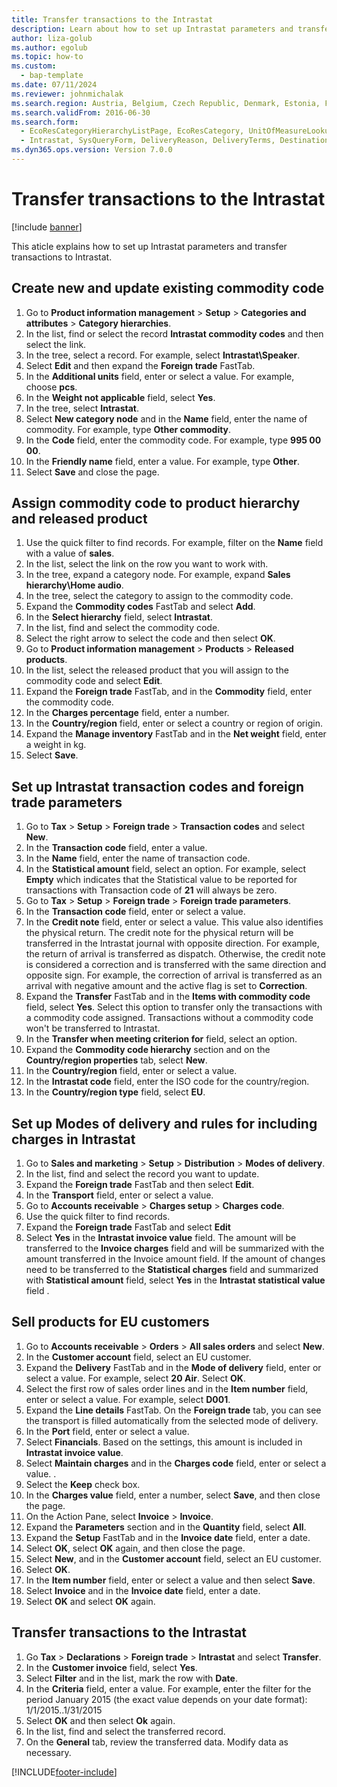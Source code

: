 ```yaml
---
title: Transfer transactions to the Intrastat
description: Learn about how to set up Intrastat parameters and transfer transactions to Intrastat, including a process for creating new and updating existing commodity code.
author: liza-golub
ms.author: egolub
ms.topic: how-to
ms.custom: 
  - bap-template
ms.date: 07/11/2024
ms.reviewer: johnmichalak
ms.search.region: Austria, Belgium, Czech Republic, Denmark, Estonia, Finland, France, Germany, Hungary, Ireland, Italy, Latvia, Lithuania, Netherlands, Poland, Spain, Sweden, United Kingdom
ms.search.validFrom: 2016-06-30
ms.search.form: 
  - EcoResCategoryHierarchyListPage, EcoResCategory, UnitOfMeasureLookup, ProcCategoryAddCommodityCode, EcoResProductDetailsExtended, IntrastatCommodityLookup, IntrastatTransactionCode, IntrastatParameters, DeliveryMode, MarkupTable, SalesTableListPage, SalesCreateOrder, SalesTable, MarkupTrans, SalesEditLines
  - Intrastat, SysQueryForm, DeliveryReason, DeliveryTerms, DestinationCode
ms.dyn365.ops.version: Version 7.0.0
---
```


# Transfer transactions to the Intrastat

[!include [banner](../../includes/banner.md)]

This aticle explains how to set up Intrastat parameters and transfer transactions to Intrastat. 

## Create new and update existing commodity code
1. Go to **Product information management** > **Setup** > **Categories and attributes** > **Category hierarchies**.
2. In the list, find or select the record **Intrastat commodity codes** and then select the link.
3. In the tree, select a record. For example, select **Intrastat\Speaker**.  
4. Select **Edit** and then expand the **Foreign trade** FastTab.
5. In the **Additional units** field, enter or select a value. For example, choose **pcs**.  
6. In the **Weight not applicable** field, select **Yes**.
7. In the tree, select **Intrastat**.
8. Select **New category node** and in the **Name** field, enter the name of commodity. For example, type **Other commodity**.  
9. In the **Code** field, enter the commodity code. For example, type **995 00 00**.  
10. In the **Friendly name** field, enter a value. For example, type **Other**.  
11. Select **Save** and close the page.

## Assign commodity code to product hierarchy and released product
1. Use the quick filter to find records. For example, filter on the **Name** field with a value of **sales**.
2. In the list, select the link on the row you want to work with.
3. In the tree, expand a category node. For example, expand **Sales hierarchy\Home audio**.  
4. In the tree, select the category to assign to the commodity code.  
5. Expand the **Commodity codes** FastTab and select **Add**.
6. In the **Select hierarchy** field, select **Intrastat**.
7. In the list, find and select the commodity code. 
8. Select the right arrow to select the code and then select **OK**.
9. Go to **Product information management** > **Products** > **Released products**.
10. In the list, select the released product that you will assign to the commodity code and select **Edit**. 
11. Expand the **Foreign trade** FastTab, and in the **Commodity** field, enter the commodity code. 
12. In the **Charges percentage** field, enter a number. 
13. In the **Country/region** field, enter or select a country or region of origin. 
14. Expand the **Manage inventory** FastTab and in the **Net weight** field, enter a weight in kg. 
15. Select **Save**.

## Set up Intrastat transaction codes and foreign trade parameters
1. Go to **Tax** > **Setup** > **Foreign trade** > **Transaction codes** and select **New**.
2. In the **Transaction code** field, enter a value.  
3. In the **Name** field, enter the name of transaction code.
4. In the **Statistical amount** field, select an option. For example, select **Empty** which indicates that the Statistical value to be reported for transactions with Transaction code of **21** will always be zero.  
5. Go to **Tax** > **Setup** > **Foreign trade** > **Foreign trade parameters**.
6. In the **Transaction code** field, enter or select a value. 
7. In the **Credit note** field, enter or select a value. This value also identifies the physical return. The credit note for the physical return will be transferred in the Intrastat journal with opposite direction. For example, the return of arrival is transferred as dispatch. Otherwise, the credit note is considered a correction and is transferred with the same direction and opposite sign. For example, the correction of arrival is transferred as an arrival with negative amount and the active flag is set to **Correction**.  
8. Expand the **Transfer** FastTab and in the **Items with commodity code** field, select **Yes**. Select this option to transfer only the transactions with a commodity code assigned. Transactions without a commodity code won't be transferred to Intrastat.  
9. In the **Transfer when meeting criterion for** field, select an option.  
10. Expand the **Commodity code hierarchy** section and on the **Country/region properties** tab, select **New**.
11. In the **Country/region** field, enter or select a value. 
12. In the **Intrastat code** field, enter the ISO code for the country/region.
13. In the **Country/region type** field, select **EU**.

## Set up Modes of delivery and rules for including charges in Intrastat
1. Go to **Sales and marketing** > **Setup** > **Distribution** > **Modes of delivery**.
2. In the list, find and select the record you want to update.  
3. Expand the **Foreign trade** FastTab and then select **Edit**.
4. In the **Transport** field, enter or select a value.  
5. Go to **Accounts receivable** > **Charges setup** > **Charges code**.
6. Use the quick filter to find records. 
7. Expand the **Foreign trade** FastTab and select **Edit**
8. Select **Yes** in the **Intrastat invoice value** field. The amount will be transferred to the **Invoice charges** field and will be summarized with the amount transferred in the Invoice amount field. If the amount of changes need to be transferred to the **Statistical charges** field and summarized with **Statistical amount** field, select **Yes** in the **Intrastat statistical value** field .  

## Sell products for EU customers
1. Go to **Accounts receivable** > **Orders** > **All sales orders** and select **New**.
2. In the **Customer account** field, select an EU customer.  
3. Expand the **Delivery** FastTab and in the **Mode of delivery** field, enter or select a value. For example, select **20 Air**. Select **OK**.
4. Select the first row of sales order lines and in the **Item number** field, enter or select a value. For example, select **D001**.  
5. Expand the **Line details** FastTab. On the **Foreign trade** tab, you can see the transport is filled automatically from the selected mode of delivery.  
6. In the **Port** field, enter or select a value.
7. Select **Financials**. Based on the settings, this amount is included in **Intrastat invoice value**.  
8. Select **Maintain charges** and in the **Charges code** field, enter or select a value. .  
9. Select the **Keep** check box.
10. In the **Charges value** field, enter a number, select **Save**, and then close the page.
11. On the Action Pane, select **Invoice** > **Invoice**.
12. Expand the **Parameters** section and in the **Quantity** field, select **All**.
13. Expand the **Setup** FastTab and in the **Invoice date** field, enter a date. 
14. Select **OK**, select **OK** again, and then close the page.
15. Select **New**, and in the  **Customer account** field, select an EU customer. 
16. Select **OK**.
17. In the **Item number** field, enter or select a value and then select **Save**.
18. Select **Invoice** and in the **Invoice date** field, enter a date. 
19. Select **OK** and select **OK** again.


## Transfer transactions to the Intrastat
1. Go **Tax** > **Declarations** > **Foreign trade** > **Intrastat** and select **Transfer**.
2. In the **Customer invoice** field, select **Yes**.
3. Select **Filter** and in the list, mark the row with **Date**.
4. In the **Criteria** field, enter a value. For example, enter the filter for the period January 2015 (the exact value depends on your date format): 1/1/2015..1/31/2015  
5. Select **OK** and then select **Ok** again.
6. In the list, find and select the transferred record.
7. On the **General** tab, review the transferred data. Modify data as necessary.  



[!INCLUDE[footer-include](../../../includes/footer-banner.md)]
